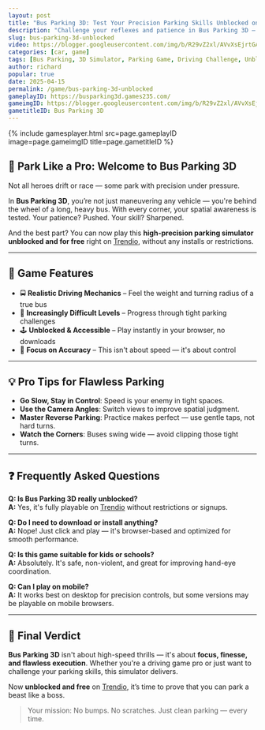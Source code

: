 ```yaml
---
layout: post
title: "Bus Parking 3D: Test Your Precision Parking Skills Unblocked on Trendio"
description: "Challenge your reflexes and patience in Bus Parking 3D — a realistic driving simulator now unblocked and free to play on Trendio. Can you master tight turns and narrow lanes?"
slug: bus-parking-3d-unblocked
video: https://blogger.googleusercontent.com/img/b/R29vZ2xl/AVvXsEjrtGAvIbQ2Ezfn6LZp1yghdYRoh6HgvfOiTqCHGEjjUtcr2n9rL4y2VtcX785j2IHX7oXlIO-7LBg0OJscT8AVF9UxEYj2JyQOdp0ncd4YrExrx7pDbXfdViDprr7UAFHp13piyTk399nunicb5s4-QoYJBrXox37DG0zlvBsMhQzdqBnrN50H6rjF3lE/s320/Bus%20Parking%203D.webp
categories: [car, game]
tags: [Bus Parking, 3D Simulator, Parking Game, Driving Challenge, Unblocked Games]
author: richard
popular: true
date: 2025-04-15
permalink: /game/bus-parking-3d-unblocked
gameplayID: https://busparking3d.games235.com/
gameimgID: https://blogger.googleusercontent.com/img/b/R29vZ2xl/AVvXsEjrtGAvIbQ2Ezfn6LZp1yghdYRoh6HgvfOiTqCHGEjjUtcr2n9rL4y2VtcX785j2IHX7oXlIO-7LBg0OJscT8AVF9UxEYj2JyQOdp0ncd4YrExrx7pDbXfdViDprr7UAFHp13piyTk399nunicb5s4-QoYJBrXox37DG0zlvBsMhQzdqBnrN50H6rjF3lE/s320/Bus%20Parking%203D.webp
gametitleID: Bus Parking 3D
---
```


{% include gamesplayer.html
  src=page.gameplayID
  image=page.gameimgID
  title=page.gametitleID
%}

## 🚌 Park Like a Pro: Welcome to Bus Parking 3D

Not all heroes drift or race — some park with precision under pressure.

In **Bus Parking 3D**, you’re not just maneuvering any vehicle — you're behind the wheel of a long, heavy bus. With every corner, your spatial awareness is tested. Your patience? Pushed. Your skill? Sharpened.

And the best part? You can now play this **high-precision parking simulator unblocked and for free** right on [Trendio](https://www.trendio.homes/), without any installs or restrictions.

---

## 🚦 Game Features

- 🚍 **Realistic Driving Mechanics** – Feel the weight and turning radius of a true bus
- 🧩 **Increasingly Difficult Levels** – Progress through tight parking challenges
- 🕹️ **Unblocked & Accessible** – Play instantly in your browser, no downloads
- 🎯 **Focus on Accuracy** – This isn't about speed — it's about control

---

## 💡 Pro Tips for Flawless Parking

- **Go Slow, Stay in Control**: Speed is your enemy in tight spaces.
- **Use the Camera Angles**: Switch views to improve spatial judgment.
- **Master Reverse Parking**: Practice makes perfect — use gentle taps, not hard turns.
- **Watch the Corners**: Buses swing wide — avoid clipping those tight turns.

---

## ❓ Frequently Asked Questions

**Q: Is Bus Parking 3D really unblocked?**  
**A:** Yes, it's fully playable on [Trendio](https://www.trendio.homes/) without restrictions or signups.

**Q: Do I need to download or install anything?**  
**A:** Nope! Just click and play — it's browser-based and optimized for smooth performance.

**Q: Is this game suitable for kids or schools?**  
**A:** Absolutely. It's safe, non-violent, and great for improving hand-eye coordination.

**Q: Can I play on mobile?**  
**A:** It works best on desktop for precision controls, but some versions may be playable on mobile browsers.

---

## 🏁 Final Verdict

**Bus Parking 3D** isn't about high-speed thrills — it's about **focus, finesse, and flawless execution**. Whether you're a driving game pro or just want to challenge your parking skills, this simulator delivers.

Now **unblocked and free** on [Trendio](https://www.trendio.homes/), it’s time to prove that you can park a beast like a boss.

> Your mission: No bumps. No scratches. Just clean parking — every time.
